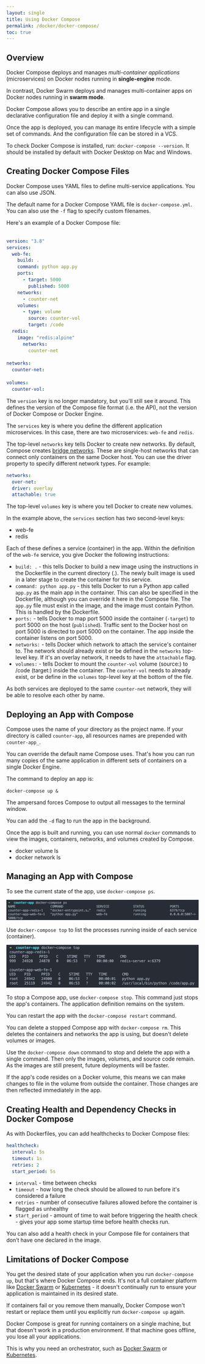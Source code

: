 ```yaml
---
layout: single
title: Using Docker Compose
permalink: /docker/docker-compose/
toc: true
---
```


## Overview

Docker Compose deploys and manages *multi-container applications* (microservices) on Docker nodes running in **single-engine** mode.

In contrast, Docker Swarm deploys and manages multi-container apps on Docker nodes running in **swarm mode**.

Docker Compose allows you to describe an entire app in a single declarative configuration file and deploy it with a single command.

Once the app is deployed, you can manage its entire lifecycle with a simple set of commands. And the configuration file can be stored in a VCS.

To check Docker Compose is installed, run: `docker-compose --version`. It should be installed by default with Docker Desktop on Mac and Windows.

## Creating Docker Compose Files

Docker Compose uses YAML files to define multi-service applications. You can also use JSON.

The default name for a Docker Compose YAML file is `docker-compose.yml`. You can also use the `-f` flag to specify custom filenames.

Here's an example of a Docker Compose file:

``` yaml

version: "3.8"
services:
  web-fe:
    build: .
    command: python app.py
    ports:
      - target: 5000
        published: 5000
    networks:
      - counter-net
    volumes:
      - type: volume
        source: counter-vol
        target: /code
  redis:
    image: "redis:alpine"
      networks:
        counter-net

networks:
  counter-net:

volumes:
  counter-vol:

```

The `version` key is no longer mandatory, but you'll still see it around. This defines the version of the Compose file format (i.e. the API), not the version of Docker Compose or Docker Engine.

The `services` key is where you define the different application microservices. In this case, there are two microservices: `web-fe` and `redis`.

The top-level `networks` key tells Docker to create new networks. By default, Compose creates [bridge networks](./../networking/#single-host-bridge-networks). These are single-host networks that can connect only containers on the same Docker host. You can use the driver property to specify different network types. For example:

``` yaml
networks:
  over-net:
  driver: overlay
  attachable: true
```

The top-level `volumes` key is where you tell Docker to create new volumes.

In the example above, the `services` section has two second-level keys:

- web-fe
- redis

Each of these defines a service (container) in the app. Within the definition of the `web-fe` service, you give Docker the following instructions:

- `build: .` - this tells Docker to build a new image using the instructions in the Dockerfile in the current directory (.). The newly built image is used in a later stage to create the container for this service.
- `command: python app.py` - this tells Docker to run a Python app called `app.py` as the main app in the container. This can also be specified in the Dockerfile, although you can override it here in the Compose file. The `app.py` file must exist in the image, and the image must contain Python. This is handled by the Dockerfile.
- `ports:` - tells Docker to map port 5000 inside the container (`-target`) to port 5000 on the host (`published`). Traffic sent to the Docker host on port 5000 is directed to port 5000 on the container. The app inside the container listens on port 5000.
- `networks:` - tells Docker which network to attach the service's container to. The network should already exist or be defined in the `networks` top-level key. If it's an overlay network, it needs to have the `attachable` flag.
- `volumes:` - tells Docker to mount the `counter-vol` volume (source:) to /code (target:) inside the container. The `counter-vol` needs to already exist, or be define in the `volumes` top-level key at the bottom of the file.

As both services are deployed to the same `counter-net` network, they will be able to resolve each other by name.

## Deploying an App with Compose

Compose uses the name of your directory as the project name. If your directory is called `counter-app`, all resources names are prepended with `counter-app_`.

You can override the default name Compose uses. That's how you can run many copies of the same application in different sets of containers on a single Docker Engine.


The command to deploy an app is:

`docker-compose up &`

The ampersand forces Compose to output all messages to the terminal window.

You can add the `-d` flag to run the app in the background.

Once the app is built and running, you can use normal `docker` commands to view the images, containers, networks, and volumes created by Compose.

- docker volume ls
- docker network ls

## Managing an App with Compose

To see the current state of the app, use `docker-compose ps`.

![Output of docker-compose ps](./../../assets/images/docker-compose-ps.png)

Use `docker-compose top` to list the processes running inside of each service (container).

![Output of docker-compose top](./../../assets/images/docker-compose-top.png)

To stop a Compose app, use `docker-compose stop`. This command just stops the app's containers. The application definition remains on the system.

You can restart the app with the `docker-compose restart` command.

You can delete a stopped Compose app with `docker-compose rm`. This deletes the containers and networks the app is using, but doesn't delete volumes or images.

Use the `docker-compose down` command to stop and delete the app with a single command. Then only the images, volumes, and source code remain. As the images are still present, future deployments will be faster.

If the app's code resides on a Docker volume, this means we can make changes to file in the volume from outside the container. Those changes are then reflected immediately in the app.

## Creating Health and Dependency Checks in Docker Compose

As with Dockerfiles, you can add healthchecks to Docker Compose files:

``` yaml
healthcheck:
  interval: 5s
  timeout: 1s 
  retries: 2
  start_period: 5s
```

- `interval` - time between checks
- `timeout` - how long the check should be allowed to run before it's considered a failure
- `retries` - number of consecutive failures allowed before the container is flagged as unhealthy
- `start_period` - amount of time to wait before triggering the health check - gives your app some startup time before health checks run.

You can also add a health check in your Compose file for containers that don’t have one declared in the image.

## Limitations of Docker Compose 

You get the desired state of your application when you run `docker-compose up`, but that's where Docker Compose ends. It's not a full container platform like [Docker Swarm](./../docker-swarm/) or [Kubernetes](./../kubernetes/) - it doesn't continually run to ensure your application is maintained in its desired state.

If containers fail or you remove them manually, Docker Compose won't restart or replace them until you explicitly run `docker-compose up` again.

Docker Compose is great for running containers on a single machine, but that doesn't work in a production environment. If that machine goes offline, you lose all your applications.

This is why you need an orchestrator, such as [Docker Swarm](./../docker-swarm/) or [Kubernetes](./../kubernetes/).